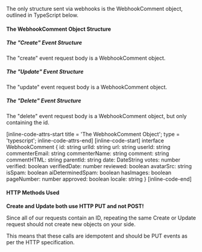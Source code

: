 The only structure sent via webhooks is the WebhookComment object, outlined in TypeScript below.

#### The WebhookComment Object Structure

##### The "Create" Event Structure
The "create" event request body is a WebhookComment object.

##### The "Update" Event Structure
The "update" event request body is a WebhookComment object.

##### The "Delete" Event Structure
The "delete" event request body is a WebhookComment object, but only containing the id.

[inline-code-attrs-start title = 'The WebhookComment Object'; type = 'typescript'; inline-code-attrs-end]
[inline-code-start]
interface WebhookComment {
    id: string
    urlId: string
    url: string
    userId: string
    commenterEmail: string
    commenterName: string
    comment: string
    commentHTML: string
    parentId: string
    date: DateString
    votes: number
    verified: boolean
    verifiedDate: number
    reviewed: boolean
    avatarSrc: string
    isSpam: boolean
    aiDeterminedSpam: boolean
    hasImages: boolean
    pageNumber: number
    approved: boolean
    locale: string
}
[inline-code-end]

#### HTTP Methods Used

**Create and Update both use HTTP PUT and not POST!**

Since all of our requests contain an ID, repeating the same Create or Update request should not create new objects on your side.

This means that these calls are idempotent and should be PUT events as per the HTTP specification.
